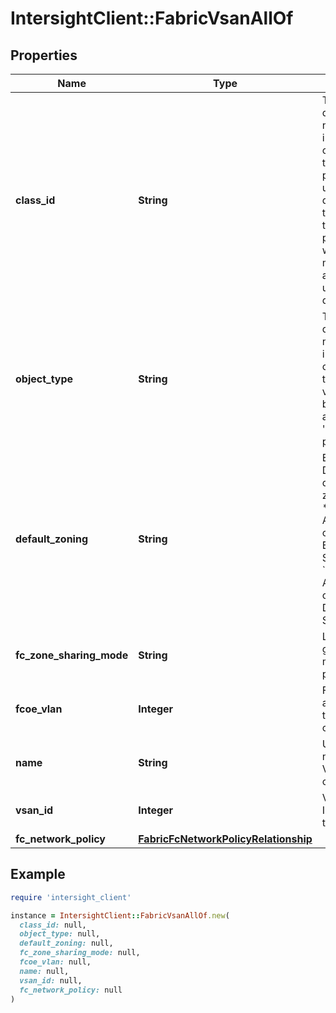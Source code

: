 # IntersightClient::FabricVsanAllOf

## Properties

| Name | Type | Description | Notes |
| ---- | ---- | ----------- | ----- |
| **class_id** | **String** | The fully-qualified name of the instantiated, concrete type. This property is used as a discriminator to identify the type of the payload when marshaling and unmarshaling data. | [default to &#39;fabric.Vsan&#39;] |
| **object_type** | **String** | The fully-qualified name of the instantiated, concrete type. The value should be the same as the &#39;ClassId&#39; property. | [default to &#39;fabric.Vsan&#39;] |
| **default_zoning** | **String** | Enables or Disables the default zoning state. * &#x60;Enabled&#x60; - Admin configured Enabled State. * &#x60;Disabled&#x60; - Admin configured Disabled State. | [optional][default to &#39;Enabled&#39;] |
| **fc_zone_sharing_mode** | **String** | Logical grouping mode for fc ports. | [optional] |
| **fcoe_vlan** | **Integer** | FCOE Vlan associated to the VSAN configuration. | [optional] |
| **name** | **String** | User given name for the VSAN configuration. | [optional] |
| **vsan_id** | **Integer** | Virtual San Identifier in the switch. | [optional] |
| **fc_network_policy** | [**FabricFcNetworkPolicyRelationship**](FabricFcNetworkPolicyRelationship.md) |  | [optional] |

## Example

```ruby
require 'intersight_client'

instance = IntersightClient::FabricVsanAllOf.new(
  class_id: null,
  object_type: null,
  default_zoning: null,
  fc_zone_sharing_mode: null,
  fcoe_vlan: null,
  name: null,
  vsan_id: null,
  fc_network_policy: null
)
```

